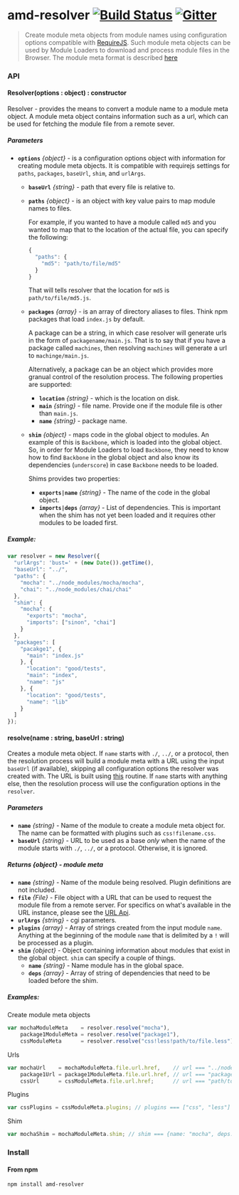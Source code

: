 # amd-resolver [![Build Status](https://travis-ci.org/MiguelCastillo/amd-resolver.svg?branch=master)](https://travis-ci.org/MiguelCastillo/amd-resolver) [![Gitter](https://badges.gitter.im/Join%20Chat.svg)](https://gitter.im/MiguelCastillo/amd-resolver?utm_source=badge&utm_medium=badge&utm_campaign=pr-badge&utm_content=badge)

>Create module meta objects from module names using configuration options compatible with [RequireJS](http://requirejs.org/docs/api.html#config). Such module meta objects can be used by Module Loaders to download and process module files in the Browser. The module meta format is described [here](#returns-object---module-meta)

### API

#### Resolver(options : object) : constructor
Resolver - provides the means to convert a module name to a module meta object. A module meta object contains information such as a url, which can be used for fetching the module file from a remote sever.

##### Parameters

- **`options`** *{object}* - is a configuration options object with information for creating module meta objects.  It is compatible with requirejs settings for `paths`, `packages`, `baseUrl`, `shim`, and `urlArgs`.
  - **`baseUrl`** *{string}* - path that every file is relative to.
  - **`paths`** *{object}* - is an object with key value pairs to map module names to files.

    For example, if you wanted to have a module called `md5` and you wanted to map that to the location of the actual file, you can specify the following:

    ``` javascript
    {
      "paths": {
        "md5": "path/to/file/md5"
      }
    }
    ```

    That will tells resolver that the location for `md5` is `path/to/file/md5.js`.

  - **`packages`** *{array}* - is an array of directory aliases to files. Think npm packages that load `index.js` by default.

    A package can be a string, in which case resolver will generate urls in the form of `packagename/main.js`. That is to say that if you have a package called `machines`, then resolving `machines` will generate a url to `machinge/main.js`.

    Alternatively, a package can be an object which provides more granual control of the resolution process. The following properties are supported:

    - **`location`** *{string}* - which is the location on disk.
    - **`main`** *{string}* - file name. Provide one if the module file is other than `main.js`.
    - **`name`** *{string}* - package name.

  - **`shim`** *{object}* - maps code in the global object to modules.  An example of this is `Backbone`, which is loaded into the global object.  So, in order for Module Loaders to load `Backbone`, they need to know how to find `Backbone` in the global object and also know its dependencies (`underscore`) in case `Backbone` needs to be loaded.

    Shims provides two properties:

    - **`exports|name`** *{string}* - The name of the code in the global object.
    - **`imports|deps`** *{array}* - List of dependencies.  This is important when the shim has not yet been loaded and it requires other modules to be loaded first.


##### Example:

``` javascript
var resolver = new Resolver({
  "urlArgs": 'bust=' + (new Date()).getTime(),
  "baseUrl": "../",
  "paths": {
    "mocha": "../node_modules/mocha/mocha",
    "chai": "../node_modules/chai/chai"
  },
  "shim": {
    "mocha": {
      "exports": "mocha",
      "imports": ["sinon", "chai"]
    }
  },
  "packages": [
    "pacakge1", {
      "main": "index.js"
    }, {
      "location": "good/tests",
      "main": "index",
      "name": "js"
    }, {
      "location": "good/tests",
      "name": "lib"
    }
  ]
});
```

#### resolve(name : string, baseUrl : string)

Creates a module meta object. If `name` starts with `./`,  `../`, or a protocol, then the resolution process will build a module meta with a URL using the input `baseUrl` (if available), skipping all configuration options the resolver was created with.  The URL is built using [this](http://nodejs.org/api/url.html#url_url_resolve_from_to) routine.  If `name` starts with anything else, then the resolution process will use the configuration options in the `resolver`.

##### Parameters

  - **`name`** *{string}* - Name of the module to create a module meta object for. The name can be formatted with plugins such as `css!filename.css`.
  - **`baseUrl`** *{string}* - URL to be used as a base *only* when the name of the module starts with `./`, `../`, or a protocol.  Otherwise, it is ignored.

##### Returns {object} - module meta

  - **`name`** *{string}* - Name of the module being resolved. Plugin definitions are not included.
  - **`file`** *{File}* - File object with a URL that can be used to request the module file from a remote server. For specifics on what's available in the URL instance, please see the [URL Api](https://developer.mozilla.org/en-US/docs/Web/API/URL).
  - **`urlArgs`** *{string}* - cgi parameters.
  - **`plugins`** *{array}* - Array of strings created from the input module `name`. Anything at the beginning of the module `name` that is delimited by a `!` will be processed as a plugin.
  - **`shim`** *{object}* - Object containing information about modules that exist in the global object. `shim` can specify a couple of things.
    - **`name`** *{string}* - Name module has in the global space.
    - **`deps`** *{array}* - Array of string of dependencies that need to be loaded before the shim.

##### Examples:

Create module meta objects
``` javascript
var mochaModuleMeta    = resolver.resolve("mocha"),
    package1ModuleMeta = resolver.resolve("package1"),
    cssModuleMeta      = resolver.resolve("css!less!path/to/file.less");
```

Urls
``` javascript
var mochaUrl    = mochaModuleMeta.file.url.href,    // url === "../node_modules/mocha/mocha.js"
    package1Url = package1ModuleMeta.file.url.href, // url === "package1/index.js"
    cssUrl      = cssModuleMeta.file.url.href;      // url === "path/to/file.less"
```

Plugins
``` javascript
var cssPlugins = cssModuleMeta.plugins; // plugins === ["css", "less"]
```

Shim
``` javascript
var mochaShim = mochaModuleMeta.shim; // shim === {name: "mocha", deps: ["sinon", "chai"]}
```

### Install

#### From npm

```
npm install amd-resolver
```
